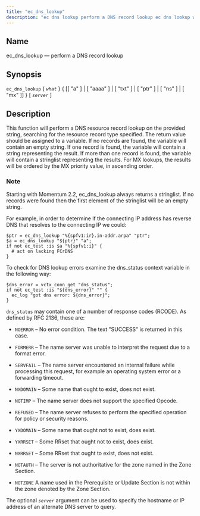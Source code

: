 ```yaml
---
title: "ec_dns_lookup"
description: "ec dns lookup perform a DNS record lookup ec dns lookup what a aaaa txt ptr ns mx server This function will perform a DNS resource record lookup on the provided string searching for the resource record type specified The return value should be assigned to a variable If no..."
---
```


<a name="sieve.ref.ec_dns_lookup"></a> 
## Name

ec_dns_lookup — perform a DNS record lookup

## Synopsis

`ec_dns_lookup` { *`what`* } { [[ "a" ] | [ "aaaa" ] | [ "txt" ] | [ "ptr" ] | [ "ns" ] | [ "mx" ]] } [ *`server`* ]

<a name="idp29478368"></a> 
## Description

This function will perform a DNS resource record lookup on the provided string, searching for the resource record type specified. The return value should be assigned to a variable. If no records are found, the variable will contain an empty string. If one record is found, the variable will contain a string representing the result. If more than one record is found, the variable will contain a stringlist representing the results. For MX lookups, the results will be ordered by the MX priority value, in ascending order.

### Note

Starting with Momentum 2.2, ec_dns_lookup always returns a stringlist. If no records were found then the first element of the stringlist will be an empty string.

For example, in order to determine if the connecting IP address has reverse DNS that resolves to the connecting IP we could:

<a name="example.ec_dns_lookup"></a> 


```
$ptr = ec_dns_lookup "%{spfv1:ir}.in-addr.arpa" "ptr";
$a = ec_dns_lookup "${ptr}" "a";
if not ec_test :is $a "%{spfv1:i}" {
  # act on lacking FCrDNS
}
```

To check for DNS lookup errors examine the dns_status context variable in the following way:

```
$dns_error = vctx_conn_get "dns_status";
if not ec_test :is "${dns_error}" "" {
  ec_log "got dns error: ${dns_error}";
}
```

`dns_status` may contain one of a number of response codes (RCODE). As defined by RFC 2136, these are:

*   `NOERROR` – No error condition. The text "SUCCESS" is returned in this case.

*   `FORMERR` – The name server was unable to interpret the request due to a format error.

*   `SERVFAIL` – The name server encountered an internal failure while processing this request, for example an operating system error or a forwarding timeout.

*   `NXDOMAIN` – Some name that ought to exist, does not exist.

*   `NOTIMP` – The name server does not support the specified Opcode.

*   `REFUSED` – The name server refuses to perform the specified operation for policy or security reasons.

*   `YXDOMAIN` – Some name that ought not to exist, does exist.

*   `YXRRSET` – Some RRset that ought not to exist, does exist.

*   `NXRRSET` – Some RRset that ought to exist, does not exist.

*   `NOTAUTH` – The server is not authoritative for the zone named in the Zone Section.

*   `NOTZONE` A name used in the Prerequisite or Update Section is not within the zone denoted by the Zone Section.

The optional *`server`* argument can be used to specify the hostname or IP address of an alternate DNS server to query.